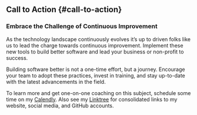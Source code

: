 ## Call to Action {#call-to-action}

### Embrace the Challenge of Continuous Improvement

As the technology landscape continuously evolves it’s up to driven folks like us to lead the charge towards continuous improvement. Implement these new tools to build better software and lead your business or non-profit to success.

Building software better is not a one-time effort, but a journey. Encourage your team to adopt these practices, invest in training, and stay up-to-date with the latest advancements in the field.

To learn more and get one-on-one coaching on this subject, schedule some time on my [Calendly](https://calendly.com/kaldun/meeting). Also see my [Linktree](https://linktr.ee/kaldun_tech) for consolidated links to my website, social media, and GitHub accounts.
